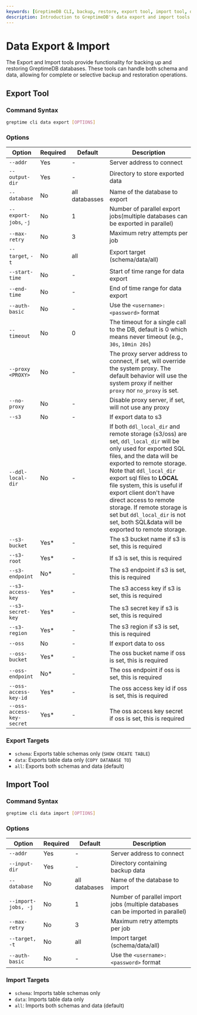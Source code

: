 ```yaml
---
keywords: [GreptimeDB CLI, backup, restore, export tool, import tool, database backup, database restoration, command line tool, data export, data import]
description: Introduction to GreptimeDB's data export and import tools for backing up and restoring database data, including command syntax, options.
---
```


# Data Export & Import

The Export and Import tools provide functionality for backing up and restoring GreptimeDB databases. These tools can handle both schema and data, allowing for complete or selective backup and restoration operations.

## Export Tool

### Command Syntax
```bash
greptime cli data export [OPTIONS]
```

### Options
| Option                    | Required | Default        | Description                                                                                                                                                                                                                                                                                                                                                                                                                         |
| ------------------------- | -------- | -------------- | ----------------------------------------------------------------------------------------------------------------------------------------------------------------------------------------------------------------------------------------------------------------------------------------------------------------------------------------------------------------------------------------------------------------------------------- |
| `--addr`                  | Yes      | -              | Server address to connect                                                                                                                                                                                                                                                                                                                                                                                                           |
| `--output-dir`            | Yes      | -              | Directory to store exported data                                                                                                                                                                                                                                                                                                                                                                                                    |
| `--database`              | No       | all databasses | Name of the database to export                                                                                                                                                                                                                                                                                                                                                                                                      |
| `--export-jobs`, `-j`     | No       | 1              | Number of parallel export jobs(multiple databases can be exported in parallel)                                                                                                                                                                                                                                                                                                                                                      |
| `--max-retry`             | No       | 3              | Maximum retry attempts per job                                                                                                                                                                                                                                                                                                                                                                                                      |
| `--target`, `-t`          | No       | all            | Export target (schema/data/all)                                                                                                                                                                                                                                                                                                                                                                                                     |
| `--start-time`            | No       | -              | Start of time range for data export                                                                                                                                                                                                                                                                                                                                                                                                 |
| `--end-time`              | No       | -              | End of time range for data export                                                                                                                                                                                                                                                                                                                                                                                                   |
| `--auth-basic`            | No       | -              | Use the `<username>:<password>` format                                                                                                                                                                                                                                                                                                                                                                                              |
| `--timeout`               | No       | 0              | The timeout for a single call to the DB, default is 0 which means never timeout (e.g., `30s`, `10min 20s`)                                                                                                                                                                                                                                                                                                                          |
| `--proxy <PROXY>`         | No       | -              | The proxy server address to connect, if set, will override the system proxy. The default behavior will use the system proxy if neither `proxy` nor `no_proxy` is set.                                                                                                                                                                                                                                                               |
| `--no-proxy`              | No       | -              | Disable proxy server, if set, will not use any proxy                                                                                                                                                                                                                                                                                                                                                                                |
| `--s3`                    | No       | -              | If export data to s3                                                                                                                                                                                                                                                                                                                                                                                                                |
| `--ddl-local-dir`         | No       | -              | If both `ddl_local_dir` and remote storage (s3/oss) are set, `ddl_local_dir` will be only used for exported SQL files, and the data will be exported to remote storage. Note that `ddl_local_dir` export sql files to **LOCAL** file system, this is useful if export client don't have direct access to remote storage. If remote storage is set but `ddl_local_dir` is not set, both SQL&data will be exported to remote storage. |
| `--s3-bucket`             | Yes*     | -              | The s3 bucket name if s3 is set, this is required                                                                                                                                                                                                                                                                                                                                                                                   |
| `--s3-root`               | Yes*     | -              | If s3 is set, this is required                                                                                                                                                                                                                                                                                                                                                                                                      |
| `--s3-endpoint`           | No*      | -              | The s3 endpoint if s3 is set, this is required                                                                                                                                                                                                                                                                                                                                                                                      |
| `--s3-access-key`         | Yes*     | -              | The s3 access key if s3 is set, this is required                                                                                                                                                                                                                                                                                                                                                                                    |
| `--s3-secret-key`         | Yes*     | -              | The s3 secret key if s3 is set, this is required                                                                                                                                                                                                                                                                                                                                                                                    |
| `--s3-region`             | Yes*     | -              | The s3 region if s3 is set, this is required                                                                                                                                                                                                                                                                                                                                                                                        |
| `--oss`                   | No       | -              | If export data to oss                                                                                                                                                                                                                                                                                                                                                                                                               |
| `--oss-bucket`            | Yes*     | -              | The oss bucket name if oss is set, this is required                                                                                                                                                                                                                                                                                                                                                                                 |
| `--oss-endpoint`          | No*      | -              | The oss endpoint if oss is set, this is required                                                                                                                                                                                                                                                                                                                                                                                    |
| `--oss-access-key-id`     | Yes*     | -              | The oss access key id if oss is set, this is required                                                                                                                                                                                                                                                                                                                                                                               |
| `--oss-access-key-secret` | Yes*     | -              | The oss access key secret if oss is set, this is required                                                                                                                                                                                                                                                                                                                                                                           |

### Export Targets
- `schema`: Exports table schemas only (`SHOW CREATE TABLE`)
- `data`: Exports table data only (`COPY DATABASE TO`)
- `all`: Exports both schemas and data (default)

## Import Tool

### Command Syntax
```bash
greptime cli data import [OPTIONS]
```

### Options
| Option              | Required | Default       | Description                                                                     |
| ------------------- | -------- | ------------- | ------------------------------------------------------------------------------- |
| `--addr`            | Yes      | -             | Server address to connect                                                       |
| `--input-dir`       | Yes      | -             | Directory containing backup data                                                |
| `--database`        | No       | all databases | Name of the database to import                                                  |
| `--import-jobs, -j` | No       | 1             | Number of parallel import jobs (multiple databases can be imported in parallel) |
| `--max-retry`       | No       | 3             | Maximum retry attempts per job                                                  |
| `--target, -t`      | No       | all           | Import target (schema/data/all)                                                 |
| `--auth-basic`      | No       | -             | Use the `<username>:<password>` format                                          |

### Import Targets
- `schema`: Imports table schemas only
- `data`: Imports table data only
- `all`: Imports both schemas and data (default)
